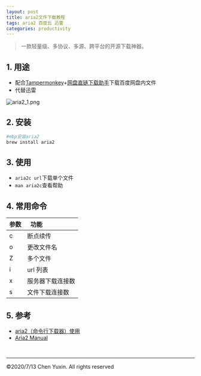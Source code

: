 ```yaml
---
layout: post
title: aria2文件下载教程
tags: aria2 百度云 迅雷
categories: productivity
---
```


> 一款轻量级、多协议、多源、跨平台的开源下载神器。

## 1. 用途

- 配合[Tampermonkey](https://www.tampermonkey.net/scripts.php)+[网盘直链下载助手](https://www.baiduyun.wiki/zh-cn/assistant.html)下载百度网盘内文件
- 代替迅雷

![aria2_1.png](https://i.loli.net/2020/07/18/OQKZFb9YBAuGmWg.jpg)

## 2. 安装

```zsh
#mbp安装aria2
brew install aria2
```

## 3. 使用

- `aria2c url`下载单个文件
- `man aria2c`查看帮助

## 4. 常用命令

| 参数 | &nbsp; 功能      |
| :--- | :--------------- |
| c    | 断点续传         |
| o    | 更改文件名       |
| Z    | 多个文件         |
| i    | url 列表         |
| x    | 服务器下载连接数 |
| s    | 文件下载连接数   |

## 5. 参考

- [aria2（命令行下载器）使用](https://www.jianshu.com/p/6e6a02e1f15e)
- [Aria2 Manual](https://aria2.github.io/manual/en/html/index.html)

<br/>

---

&copy;2020/7/13 Chen Yuxin. All rights reserved
